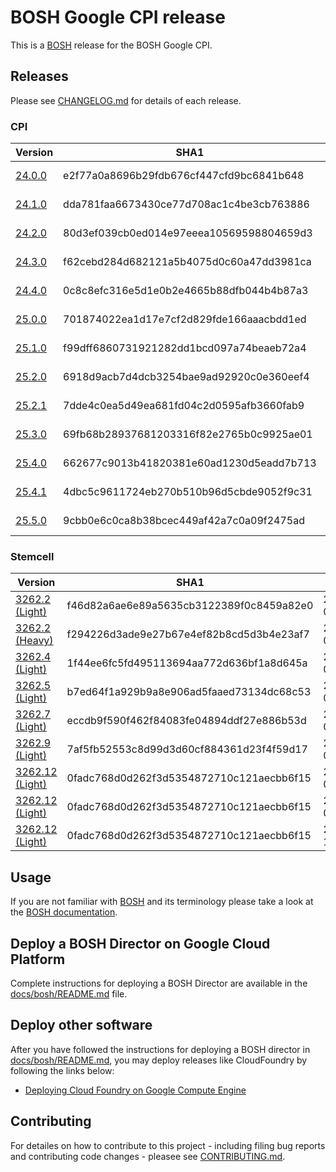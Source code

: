 # BOSH Google CPI release

This is a [BOSH](http://bosh.io/) release for the BOSH Google CPI.

## Releases
Please see [CHANGELOG.md] for details of each release.
<!--The Releases section is automatically generated. Do not edit-->
### CPI

|Version|SHA1|Date|
|---|---|---|
|[24.0.0](https://storage.googleapis.com/bosh-cpi-artifacts/bosh-google-cpi-24.tgz)|e2f77a0a8696b29fdb676cf447cfd9bc6841b648|2016-07-22|
|[24.1.0](https://storage.googleapis.com/bosh-cpi-artifacts/bosh-google-cpi-24.1.0.tgz)|dda781faa6673430ce77d708ac1c4be3cb763886|2016-07-25|
|[24.2.0](https://storage.googleapis.com/bosh-cpi-artifacts/bosh-google-cpi-24.2.0.tgz)|80d3ef039cb0ed014e97eeea10569598804659d3|2016-07-26|
|[24.3.0](https://storage.googleapis.com/bosh-cpi-artifacts/bosh-google-cpi-24.3.0.tgz)|f62cebd284d682121a5b4075d0c60a47dd3981ca|2016-07-27|
|[24.4.0](https://storage.googleapis.com/bosh-cpi-artifacts/bosh-google-cpi-24.4.0.tgz)|0c8c8efc316e5d1e0b2e4665b88dfb044b4b87a3|2016-08-10|
|[25.0.0](https://storage.googleapis.com/bosh-cpi-artifacts/bosh-google-cpi-25.0.0.tgz)|701874022ea1d17e7cf2d829fde166aaacbdd1ed|2016-08-14|
|[25.1.0](https://storage.googleapis.com/bosh-cpi-artifacts/bosh-google-cpi-25.1.0.tgz)|f99dff6860731921282dd1bcd097a74beaeb72a4|2016-08-18|
|[25.2.0](https://storage.googleapis.com/bosh-cpi-artifacts/bosh-google-cpi-25.2.0.tgz)|6918d9acb7d4dcb3254bae9ad92920c0e360eef4|2016-08-25|
|[25.2.1](https://storage.googleapis.com/bosh-cpi-artifacts/bosh-google-cpi-25.2.1.tgz)|7dde4c0ea5d49ea681fd04c2d0595afb3660fab9|2016-08-29|
|[25.3.0](https://storage.googleapis.com/bosh-cpi-artifacts/bosh-google-cpi-25.3.0.tgz)|69fb68b28937681203316f82e2765b0c9925ae01|2016-09-07|
|[25.4.0](https://storage.googleapis.com/bosh-cpi-artifacts/bosh-google-cpi-25.4.0.tgz)|662677c9013b41820381e60ad1230d5eadd7b713|2016-09-15|
|[25.4.1](https://storage.googleapis.com/bosh-cpi-artifacts/bosh-google-cpi-25.4.1.tgz)|4dbc5c9611724eb270b510b96d5cbde9052f9c31|2016-09-22|
|[25.5.0](https://storage.googleapis.com/bosh-cpi-artifacts/bosh-google-cpi-25.5.0.tgz)|9cbb0e6c0ca8b38bcec449af42a7c0a09f2475ad|2016-10-18|
[//]: # (new-cpi)

### Stemcell

|Version|SHA1|Date|
|---|---|---|
|[3262.2 (Light)](https://storage.googleapis.com/bosh-cpi-artifacts/light-bosh-stemcell-3262.2-google-kvm-ubuntu-trusty-go_agent.tgz)|f46d82a6ae6e89a5635cb3122389f0c8459a82e0|2016-07-22|
|[3262.2 (Heavy)](https://storage.googleapis.com/bosh-cpi-artifacts/bosh-stemcell-3262.2-google-kvm-ubuntu-trusty-go_agent.tgz)|f294226d3ade9e27b67e4ef82b8cd5d3b4e23af7|2016-07-25|
|[3262.4 (Light)](https://storage.googleapis.com/bosh-cpi-artifacts/light-bosh-stemcell-3262.4-google-kvm-ubuntu-trusty-go_agent.tgz)|1f44ee6fc5fd495113694aa772d636bf1a8d645a|2016-07-26|
|[3262.5 (Light)](https://storage.googleapis.com/bosh-cpi-artifacts/light-bosh-stemcell-3262.5-google-kvm-ubuntu-trusty-go_agent.tgz)|b7ed64f1a929b9a8e906ad5faaed73134dc68c53|2016-08-10|
|[3262.7 (Light)](https://storage.googleapis.com/bosh-cpi-artifacts/light-bosh-stemcell-3262.7-google-kvm-ubuntu-trusty-go_agent.tgz)|eccdb9f590f462f84083fe04894ddf27e886b53d|2016-08-18|
|[3262.9 (Light)](https://storage.googleapis.com/bosh-cpi-artifacts/light-bosh-stemcell-3262.9-google-kvm-ubuntu-trusty-go_agent.tgz)|7af5fb52553c8d99d3d60cf884361d23f4f59d17|2016-09-07|
|[3262.12 (Light)](https://storage.googleapis.com/bosh-cpi-artifacts/light-bosh-stemcell-3262.12-google-kvm-ubuntu-trusty-go_agent.tgz)|0fadc768d0d262f3d5354872710c121aecbb6f15|2016-09-15|
|[3262.12 (Light)](https://storage.googleapis.com/bosh-cpi-artifacts/light-bosh-stemcell-3262.12-google-kvm-ubuntu-trusty-go_agent.tgz)|0fadc768d0d262f3d5354872710c121aecbb6f15|2016-09-22|
|[3262.12 (Light)](https://storage.googleapis.com/bosh-cpi-artifacts/light-bosh-stemcell-3262.12-google-kvm-ubuntu-trusty-go_agent.tgz)|0fadc768d0d262f3d5354872710c121aecbb6f15|2016-10-18|
[//]: # (new-stemcell)

## Usage
If you are not familiar with [BOSH](http://bosh.io/) and its terminology please take a look at the [BOSH documentation](http://bosh.io/docs).

## Deploy a BOSH Director on Google Cloud Platform
Complete instructions for deploying a BOSH Director are available in the [docs/bosh/README.md](docs/bosh/README.md) file.


## Deploy other software
After you have followed the instructions for deploying a BOSH director in [docs/bosh/README.md](docs/bosh/README.md), you may deploy releases like CloudFoundry by following the links below:

* [Deploying Cloud Foundry on Google Compute Engine](https://github.com/cloudfoundry-incubator/bosh-google-cpi-release/blob/master/docs/cloudfoundry)

## Contributing
For detailes on how to contribute to this project - including filing bug reports and contributing code changes - pleasee see [CONTRIBUTING.md].

[CHANGELOG.md]: CHANGELOG.md
[CONTRIBUTING.md]: CONTRIBUTING.md

